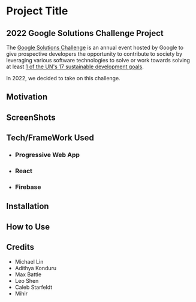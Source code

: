# Project Title

## 2022 Google Solutions Challenge Project

The [Google Solutions Challenge](https://developers.google.com/community/gdsc-solution-challenge) is an annual event hosted by Google
to give prospective developers the opportunity to contribute to society by leveraging
various software technologies to solve or work towards solving at least [1 of the UN's
17 sustainable development goals](https://www.un.org/sustainabledevelopment/sustainable-development-goals/).

In 2022, we decided to take on this challenge.

## Motivation

## ScreenShots

## Tech/FrameWork Used

- ### Progressive Web App
- ### React
- ### Firebase

## Installation

## How to Use

## Credits
- Michael Lin
- Adithya Konduru
- Max Battle
- Leo Shen
- Caleb Starfeldt
- Mihir